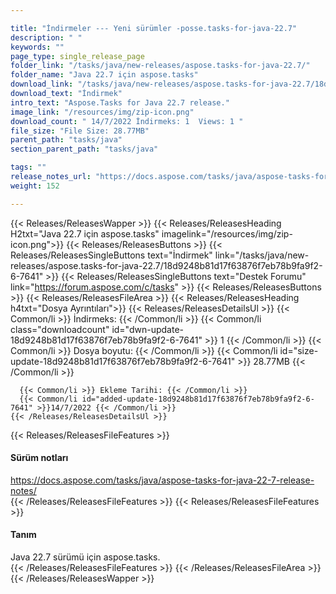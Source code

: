 ```yaml
---

title: "İndirmeler --- Yeni sürümler -posse.tasks-for-java-22.7"
description: " "
keywords: ""
page_type: single_release_page
folder_link: "/tasks/java/new-releases/aspose.tasks-for-java-22.7/"
folder_name: "Java 22.7 için aspose.tasks"
download_link: "/tasks/java/new-releases/aspose.tasks-for-java-22.7/18d9248b81d17f63876f7eb78b9fa9f2-6-7641"
download_text: "İndirmek"
intro_text: "Aspose.Tasks for Java 22.7 release."
image_link: "/resources/img/zip-icon.png"
download_count: " 14/7/2022 İndirmeks: 1  Views: 1 "
file_size: "File Size: 28.77MB"
parent_path: "tasks/java"
section_parent_path: "tasks/java"

tags: ""
release_notes_url: "https://docs.aspose.com/tasks/java/aspose-tasks-for-java-22-7-release-notes/"
weight: 152

---
```


{{< Releases/ReleasesWapper >}}
  {{< Releases/ReleasesHeading H2txt="Java 22.7 için aspose.tasks" imagelink="/resources/img/zip-icon.png">}}
  {{< Releases/ReleasesButtons >}}
    {{< Releases/ReleasesSingleButtons text="İndirmek" link="/tasks/java/new-releases/aspose.tasks-for-java-22.7/18d9248b81d17f63876f7eb78b9fa9f2-6-7641" >}}
    {{< Releases/ReleasesSingleButtons text="Destek Forumu" link="https://forum.aspose.com/c/tasks" >}}
  {{< Releases/ReleasesButtons >}}
  {{< Releases/ReleasesFileArea >}}
    {{< Releases/ReleasesHeading h4txt="Dosya Ayrıntıları">}}
    {{< Releases/ReleasesDetailsUl >}}
      {{< Common/li >}} İndirmeks: {{< /Common/li >}}
      {{< Common/li class="downloadcount" id="dwn-update-18d9248b81d17f63876f7eb78b9fa9f2-6-7641" >}} 1 {{< /Common/li >}}
      {{< Common/li >}} Dosya boyutu: {{< /Common/li >}}
      {{< Common/li id="size-update-18d9248b81d17f63876f7eb78b9fa9f2-6-7641" >}} 28.77MB {{< /Common/li >}}

      {{< Common/li >}} Ekleme Tarihi: {{< /Common/li >}}
      {{< Common/li id="added-update-18d9248b81d17f63876f7eb78b9fa9f2-6-7641" >}}14/7/2022 {{< /Common/li >}}
    {{< /Releases/ReleasesDetailsUl >}}

  {{< Releases/ReleasesFileFeatures >}}
      <h4>Sürüm notları</h4><div><a href='https://docs.aspose.com/tasks/java/aspose-tasks-for-java-22-7-release-notes/'>https://docs.aspose.com/tasks/java/aspose-tasks-for-java-22-7-release-notes/</a></div>
  {{< /Releases/ReleasesFileFeatures >}}
  {{< Releases/ReleasesFileFeatures >}}
      <h4>Tanım</h4><div class="HTMLDescription">Java 22.7 sürümü için aspose.tasks.</div>
  {{< /Releases/ReleasesFileFeatures >}}
 {{< /Releases/ReleasesFileArea >}}
{{< /Releases/ReleasesWapper >}}


